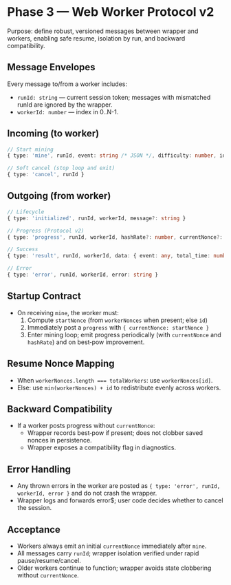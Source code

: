 # Phase 3 — Web Worker Protocol v2

Purpose: define robust, versioned messages between wrapper and workers, enabling safe resume, isolation by run, and backward compatibility.

## Message Envelopes

Every message to/from a worker includes:
- `runId: string` — current session token; messages with mismatched runId are ignored by the wrapper.
- `workerId: number` — index in 0..N-1.

## Incoming (to worker)

```ts
// Start mining
{ type: 'mine', runId, event: string /* JSON */, difficulty: number, id: number, totalWorkers: number, workerNonces?: string[] }

// Soft cancel (stop loop and exit)
{ type: 'cancel', runId }
```

## Outgoing (from worker)

```ts
// Lifecycle
{ type: 'initialized', runId, workerId, message?: string }

// Progress (Protocol v2)
{ type: 'progress', runId, workerId, hashRate?: number, currentNonce?: string, bestPowData?: { best_pow: number, nonce: string, hash: string } }

// Success
{ type: 'result', runId, workerId, data: { event: any, total_time: number, khs: number } }

// Error
{ type: 'error', runId, workerId, error: string }
```

## Startup Contract

- On receiving `mine`, the worker must:
  1) Compute `startNonce` (from `workerNonces` when present; else `id`)
  2) Immediately post a `progress` with `{ currentNonce: startNonce }`
  3) Enter mining loop; emit progress periodically (with `currentNonce` and `hashRate`) and on best‑pow improvement.

## Resume Nonce Mapping

- When `workerNonces.length === totalWorkers`: use `workerNonces[id]`.
- Else: use `min(workerNonces) + id` to redistribute evenly across workers.

## Backward Compatibility

- If a worker posts progress without `currentNonce`:
  - Wrapper records best‑pow if present; does not clobber saved nonces in persistence.
  - Wrapper exposes a compatibility flag in diagnostics.

## Error Handling

- Any thrown errors in the worker are posted as `{ type: 'error', runId, workerId, error }` and do not crash the wrapper.
- Wrapper logs and forwards error$; user code decides whether to cancel the session.

## Acceptance

- Workers always emit an initial `currentNonce` immediately after `mine`.
- All messages carry `runId`; wrapper isolation verified under rapid pause/resume/cancel.
- Older workers continue to function; wrapper avoids state clobbering without `currentNonce`.
